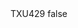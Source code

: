 <?xml version="1.0" encoding="UTF-8"?>
<CustomMetadata xmlns="http://soap.sforce.com/2006/04/metadata">
    <label>TXU429</label>
    <protected>false</protected>
</CustomMetadata>
